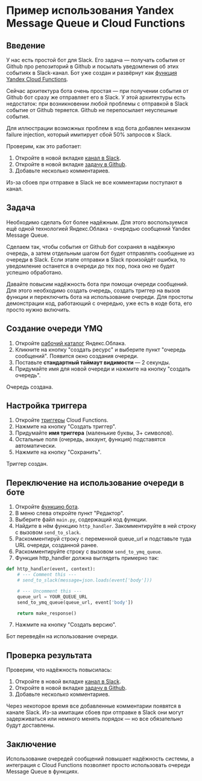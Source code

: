 # Пример использования Yandex Message Queue и Cloud Functions

## Введение
У нас есть простой бот для Slack. Его задача — получать события от Github про репозиторий в Github и посылать уведомления об этих событиях в Slack-канал. Бот уже создан и развёрнут как [функция Yandex Cloud Functions](https://console.cloud.yandex.ru/folders/b1g7gmun4vhqiidrucf7/functions/function/d4eodp2ootb96dkj0gqf).

Сейчас архитектура бота очень простая — при получении события от Github бот сразу же отправляет его в Slack. У этой архитектуры есть недостаток: при возникновении любой проблемы с отправкой в Slack событие от Github теряется. Github не перепосылает неуспешные события.

Для иллюстрации возможных проблем в код бота добавлен механизм failure injection, который имитирует сбой 50% запросов к Slack.

Проверим, как это работает:
1. Откройте в новой вкладке [канал в Slack](https://app.slack.com/client/TNPPE20KT/CNJMUN9MZ).
1. Откройте в новой вкладке [задачу в Github](https://github.com/Scale2019TestAccount2/hello-world/issues/1).
2. Добавьте несколько комментариев.

Из-за сбоев при отправке в Slack не все комментарии поступают в канал.

## Задача
Необходимо сделать бот более надёжным. Для этого воспользуемся ещё одной технологией Яндекс.Облака - очередью сообщений Yandex Message Queue.

Сделаем так, чтобы события от Github бот сохранял в надёжную очередь, а затем отдельным шагом бот будет отправлять сообщение из очереди в Slack. Если этапе отправки в Slack произойдёт ошибка, то уведомление останется в очереди до тех пор, пока оно не будет успешно обработано.

Давайте повысим надёжность бота при помощи очереди сообщений. Для этого необходимо создать очередь, создать триггер на вызов функции и переключить бота на использование очереди. Для простоты демонстрации код, работающий с очередью, уже есть в коде бота, его просто нужно включить.

## Создание очереди YMQ
1. Откройте [рабочий каталог](https://console.cloud.yandex.ru/folders/b1g7gmun4vhqiidrucf7) Яндекс.Облака.
1. Кликните на кнопку "создать ресурс" и выберите пункт "очередь сообщений". Появится окно создания очереди.
1. Поставьте **стандартный таймаут видимости** — 2 секунды.
2. Придумайте имя для новой очереди и нажмите на кнопку "создать очередь".

Очередь создана.

## Настройка триггера
1. Откройте [триггеры](https://console.cloud.yandex.ru/folders/b1g7gmun4vhqiidrucf7/functions/triggers) Cloud Functions.
3. Нажмите на кнопку "Создать триггер".
4. Придумайте **имя триггера** (маленькие буквы, 3+ символов).
5. Остальные поля (очередь, аккаунт, функция) подставятся автоматически.
6. Нажмите на кнопку "Сохранить".

Триггер создан.

## Переключение на использование очереди в боте
1. Откройте [функцию бота](https://console.cloud.yandex.ru/folders/b1g7gmun4vhqiidrucf7/functions/function/d4eodp2ootb96dkj0gqf).
6. В меню слева откройте пункт "Редактор".
7. Выберите файл `main.py`, содержащий код функции.
7. Найдите в нём функцию `http_handler`. Закомментируйте в ней строку с вызовом `send_to_slack`.
7. Раскомментируй строку с переменной queue_url и подставьте туда URL очереди, созданной ранее.
7. Раскомментируйте строку с вызовом `send_to_ymq_queue`.
8. Функция http_handler должна выглядеть примерно так:
```python
def http_handler(event, context):
    # --- Comment this ---
    # send_to_slack(message=json.loads(event['body']))

    # --- Uncomment this ---
    queue_url = YOUR_QUEUE_URL
    send_to_ymq_queue(queue_url, event['body'])

    return make_response()
```
7. Нажмите на кнопку "Создать версию".

Бот переведён на использование очереди.

## Проверка результата
Проверим, что надёжность повысилась:
1. Откройте в новой вкладке [канал в Slack](https://app.slack.com/client/TNPPE20KT/CNJMUN9MZ).
1. Откройте в новой вкладке [задачу в Github](https://github.com/Scale2019TestAccount2/hello-world/issues/1).
2. Добавьте несколько комментариев.

Через некоторое время все добавленные комментарии появятся в канале Slack. Из-за имитации сбоев при отправке в Slack они могут задерживаться или немного менять порядок — но все обязательно будут доставлены.

## Заключение

Использование очередей сообщений повышает надёжность системы, а интеграция с Cloud Functions позволяет просто использовать очереди Message Queue в функциях.
